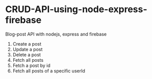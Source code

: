 # CRUD-API-using-node-express-firebase
Blog-post API with nodejs, express and firebase
1. Create a post
2. Update a post
3. Delete a post
4. Fetch all posts
5. Fetch a post by id
6. Fetch all posts of a specific userId
